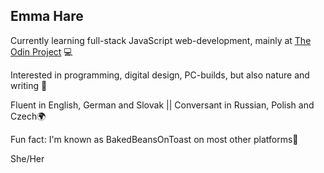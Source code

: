 ## Emma Hare

Currently learning full-stack JavaScript web-development, mainly at [The Odin Project](https://www.theodinproject.com/) 💻

Interested in programming, digital design, PC-builds, but also nature and writing 🌿

Fluent in English, German and Slovak || Conversant in Russian, Polish and Czech🌍

Fun fact: I'm known as BakedBeansOnToast on most other platforms🫘

She/Her
